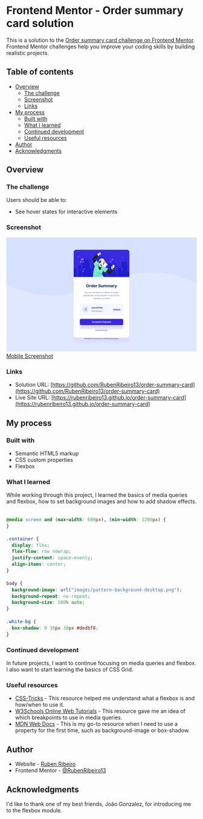# Frontend Mentor - Order summary card solution

This is a solution to the [Order summary card challenge on Frontend Mentor](https://www.frontendmentor.io/challenges/order-summary-component-QlPmajDUj). Frontend Mentor challenges help you improve your coding skills by building realistic projects. 

## Table of contents

- [Overview](#overview)
  - [The challenge](#the-challenge)
  - [Screenshot](#screenshot)
  - [Links](#links)
- [My process](#my-process)
  - [Built with](#built-with)
  - [What I learned](#what-i-learned)
  - [Continued development](#continued-development)
  - [Useful resources](#useful-resources)
- [Author](#author)
- [Acknowledgments](#acknowledgments)

## Overview

### The challenge

Users should be able to:

- See hover states for interactive elements

### Screenshot

![Desktop Screenshot](screenshots/screenshot-desktop.png)
[Mobile Screenshot](screenshots/screenshot-mobile.png)

### Links

- Solution URL: [https://github.com/RubenRibeiro13/order-summary-card](https://github.com/RubenRibeiro13/order-summary-card)
- Live Site URL: [https://rubenribeiro13.github.io/order-summary-card](https://rubenribeiro13.github.io/order-summary-card)

## My process

### Built with

- Semantic HTML5 markup
- CSS custom properties
- Flexbox

### What I learned

While working through this project, I learned the basics of media queries and flexbox, how to set background images and how to add shadow effects.

```css

@media screen and (max-width: 600px), (min-width: 1200px) {
}

.container {
  display: flex;
  flex-flow: row nowrap;
  justify-content: space-evenly;
  align-items: center;
}

body {
  background-image: url("images/pattern-background-desktop.png");
  background-repeat: no-repeat;
  background-size: 100% auto;
}

.white-bg {
  box-shadow: 0 30px 30px #dedbf8;
}

```

### Continued development

In future projects, I want to continue focusing on media queries and flexbox. I also want to start learning the basics of CSS Grid.

### Useful resources

- [CSS-Tricks](https://css-tricks.com) - This resource helped me understand what a flexbox is and how/when to use it.
- [W3Schools Online Web Tutorials](https://www.w3schools.com) - This resource gave me an idea of which breakpoints to use in media queries.
- [MDN Web Docs](https://developer.mozilla.org) - This is my go-to resource when I need to use a property for the first time, such as background-image or box-shadow.

## Author

- Website - [Ruben Ribeiro](https://rubenribeiro13.github.io/my-site)
- Frontend Mentor - [@RubenRibeiro13](https://www.frontendmentor.io/profile/RubenRibeiro13)

## Acknowledgments

I'd like to thank one of my best friends, João Gonzalez, for introducing me to the flexbox module.
